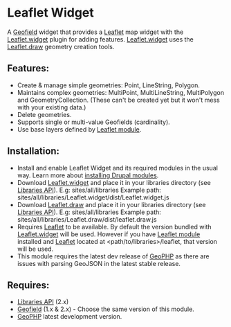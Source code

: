 # Leaflet Widget

A [Geofield] widget that provides a [Leaflet] map widget with the
[Leaflet.widget] plugin for adding features. [Leaflet.widget] uses the
[Leaflet.draw] geometry creation tools.

## Features:

- Create & manage simple geometries: Point, LineString, Polygon.
- Maintains complex geometries: MultiPoint, MultiLineString, MultiPolygon and
  GeometryCollection. (These can't be created yet but it won't mess with your
  existing data.)
- Delete geometries.
- Supports single or multi-value Geofields (cardinality).
- Use base layers defined by [Leaflet module].

## Installation:

- Install and enable Leaflet Widget and its required modules in the usual way. Learn more about [installing Drupal modules].
- Download [Leaflet.widget] and place it in your libraries directory (see 
  [Libraries API]). E.g: sites/all/libraries
  Example path: sites/all/libraries/Leaflet.widget/dist/Leaflet.widget.js
- Download [Leaflet.draw] and place it in your libraries directory (see 
  [Libraries API]). E.g: sites/all/libraries
  Example path: sites/all/libraries/Leaflet.draw/dist/leaflet.draw.js
- Requires [Leaflet] to be available. By default the version bundled with
  [Leaflet.widget] will be used. However if you have [Leaflet module] installed
  and [Leaflet] located at <path/to/libraries>/leaflet, that version will be
  used.
- This module requires the latest dev release of [GeoPHP] as there are issues 
  with parsing GeoJSON in the latest stable release.

## Requires:

- [Libraries API] (2.x)
- [Geofield] (1.x & 2.x) - Choose the same version of this module.
- [GeoPHP] latest development version.

[Leaflet]: http://leaflet.cloudmade.com
[GeoPHP]: http://drupal.org/project/geophp
[Leaflet module]: http://drupal.org/project/leaflet
[Geofield]: http://drupal.org/project/geofield
[Leaflet.draw]: https://github.com/Leaflet/Leaflet.draw
[Leaflet.widget]: https://tnightingale.github.com/Leaflet.widget
[Libraries API]: http://drupal.org/project/libraries
[installing Drupal modules]: https://www.drupal.org/documentation/install/modules-themes/modules-7

